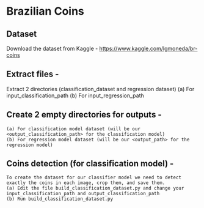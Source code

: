 # Brazilian Coins


## Dataset
Download the dataset from Kaggle - https://www.kaggle.com/lgmoneda/br-coins

## Extract files - 
Extract 2 directories (classification_dataset and regression dataset) 
(a) For input_classification_path 
(b) For input_regression_path
    
## Create 2 empty directories for outputs -  
    (a) For classification model dataset (will be our <output_classification_path> for the classification model) 
    (b) For regression model dataset (will be our <output_path> for the regression model)
## Coins detection (for classification model) - 
    To create the dataset for our classifier model we need to detect exactly the coins in each image, crop them, and save them. 
    (a) Edit the file build_classification_dataset.py and change your input_classification_path and output_classification_path 
    (b) Run build_classification_dataset.py
